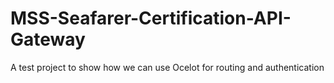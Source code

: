 # MSS-Seafarer-Certification-API-Gateway
A test project to show how we can use Ocelot for routing and authentication
